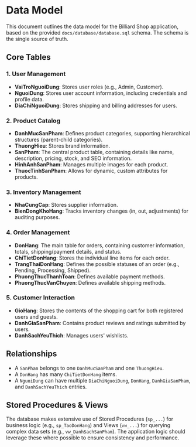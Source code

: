 # Data Model

This document outlines the data model for the Billiard Shop application, based on the provided `docs/database/database.sql` schema. The schema is the single source of truth.

## Core Tables

### 1. User Management

- **VaiTroNguoiDung**: Stores user roles (e.g., Admin, Customer).
- **NguoiDung**: Stores user account information, including credentials and profile data.
- **DiaChiNguoiDung**: Stores shipping and billing addresses for users.

### 2. Product Catalog

- **DanhMucSanPham**: Defines product categories, supporting hierarchical structures (parent-child categories).
- **ThuongHieu**: Stores brand information.
- **SanPham**: The central product table, containing details like name, description, pricing, stock, and SEO information.
- **HinhAnhSanPham**: Manages multiple images for each product.
- **ThuocTinhSanPham**: Allows for dynamic, custom attributes for products.

### 3. Inventory Management

- **NhaCungCap**: Stores supplier information.
- **BienDongKhoHang**: Tracks inventory changes (in, out, adjustments) for auditing purposes.

### 4. Order Management

- **DonHang**: The main table for orders, containing customer information, totals, shipping/payment details, and status.
- **ChiTietDonHang**: Stores the individual line items for each order.
- **TrangThaiDonHang**: Defines the possible statuses of an order (e.g., Pending, Processing, Shipped).
- **PhuongThucThanhToan**: Defines available payment methods.
- **PhuongThucVanChuyen**: Defines available shipping methods.

### 5. Customer Interaction

- **GioHang**: Stores the contents of the shopping cart for both registered users and guests.
- **DanhGiaSanPham**: Contains product reviews and ratings submitted by users.
- **DanhSachYeuThich**: Manages users' wishlists.

## Relationships

- A `SanPham` belongs to one `DanhMucSanPham` and one `ThuongHieu`.
- A `DonHang` has many `ChiTietDonHang` items.
- A `NguoiDung` can have multiple `DiaChiNguoiDung`, `DonHang`, `DanhGiaSanPham`, and `DanhSachYeuThich` entries.

## Stored Procedures & Views

The database makes extensive use of Stored Procedures (`sp_...`) for business logic (e.g., `sp_TaoDonHang`) and Views (`vw_...`) for querying complex data sets (e.g., `vw_DanhSachSanPham`). The application logic should leverage these where possible to ensure consistency and performance.
